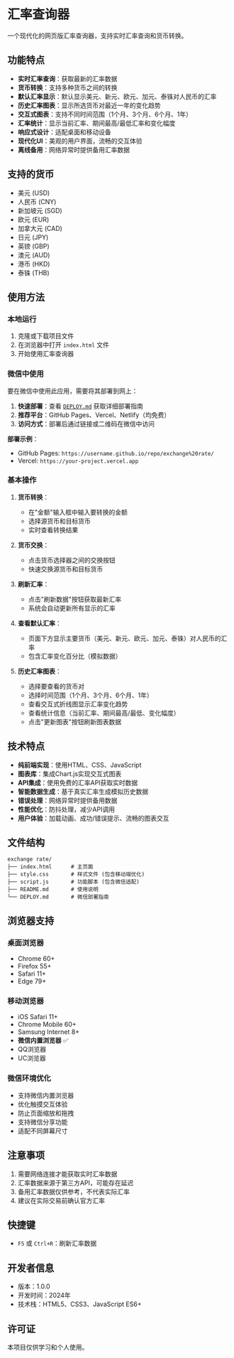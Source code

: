 # 汇率查询器

一个现代化的网页版汇率查询器，支持实时汇率查询和货币转换。

## 功能特点

- **实时汇率查询**：获取最新的汇率数据
- **货币转换**：支持多种货币之间的转换
- **默认汇率显示**：默认显示美元、新元、欧元、加元、泰铢对人民币的汇率
- **历史汇率图表**：显示所选货币对最近一年的变化趋势
- **交互式图表**：支持不同时间范围（1个月、3个月、6个月、1年）
- **汇率统计**：显示当前汇率、期间最高/最低汇率和变化幅度
- **响应式设计**：适配桌面和移动设备
- **现代化UI**：美观的用户界面，流畅的交互体验
- **离线备用**：网络异常时提供备用汇率数据

## 支持的货币

- 美元 (USD)
- 人民币 (CNY)
- 新加坡元 (SGD)
- 欧元 (EUR)
- 加拿大元 (CAD)
- 日元 (JPY)
- 英镑 (GBP)
- 澳元 (AUD)
- 港币 (HKD)
- 泰铢 (THB)

## 使用方法

### 本地运行

1. 克隆或下载项目文件
2. 在浏览器中打开 `index.html` 文件
3. 开始使用汇率查询器

### 微信中使用

要在微信中使用此应用，需要将其部署到网上：

1. **快速部署**：查看 [`DEPLOY.md`](./DEPLOY.md) 获取详细部署指南
2. **推荐平台**：GitHub Pages、Vercel、Netlify（均免费）
3. **访问方式**：部署后通过链接或二维码在微信中访问

**部署示例**：
- GitHub Pages: `https://username.github.io/repo/exchange%20rate/`
- Vercel: `https://your-project.vercel.app`

### 基本操作

1. **货币转换**：
   - 在"金额"输入框中输入要转换的金额
   - 选择源货币和目标货币
   - 实时查看转换结果

2. **货币交换**：
   - 点击货币选择器之间的交换按钮
   - 快速交换源货币和目标货币

3. **刷新汇率**：
   - 点击"刷新数据"按钮获取最新汇率
   - 系统会自动更新所有显示的汇率

4. **查看默认汇率**：
   - 页面下方显示主要货币（美元、新元、欧元、加元、泰铢）对人民币的汇率
   - 包含汇率变化百分比（模拟数据）

5. **历史汇率图表**：
   - 选择要查看的货币对
   - 选择时间范围（1个月、3个月、6个月、1年）
   - 查看交互式折线图显示汇率变化趋势
   - 查看统计信息（当前汇率、期间最高/最低、变化幅度）
   - 点击"更新图表"按钮刷新图表数据

## 技术特点

- **纯前端实现**：使用HTML、CSS、JavaScript
- **图表库**：集成Chart.js实现交互式图表
- **API集成**：使用免费的汇率API获取实时数据
- **智能数据生成**：基于真实汇率生成模拟历史数据
- **错误处理**：网络异常时提供备用数据
- **性能优化**：防抖处理，减少API调用
- **用户体验**：加载动画、成功/错误提示、流畅的图表交互

## 文件结构

```
exchange rate/
├── index.html      # 主页面
├── style.css       # 样式文件 (包含移动端优化)
├── script.js       # 功能脚本 (包含微信适配)
├── README.md       # 使用说明
└── DEPLOY.md       # 微信部署指南
```

## 浏览器支持

### 桌面浏览器
- Chrome 60+
- Firefox 55+
- Safari 11+
- Edge 79+

### 移动浏览器
- iOS Safari 11+
- Chrome Mobile 60+
- Samsung Internet 8+
- **微信内置浏览器** ✅
- QQ浏览器
- UC浏览器

### 微信环境优化
- 支持微信内置浏览器
- 优化触摸交互体验
- 防止页面缩放和拖拽
- 支持微信分享功能
- 适配不同屏幕尺寸

## 注意事项

1. 需要网络连接才能获取实时汇率数据
2. 汇率数据来源于第三方API，可能存在延迟
3. 备用汇率数据仅供参考，不代表实际汇率
4. 建议在实际交易前确认官方汇率

## 快捷键

- `F5` 或 `Ctrl+R`：刷新汇率数据

## 开发者信息

- 版本：1.0.0
- 开发时间：2024年
- 技术栈：HTML5、CSS3、JavaScript ES6+

## 许可证

本项目仅供学习和个人使用。 